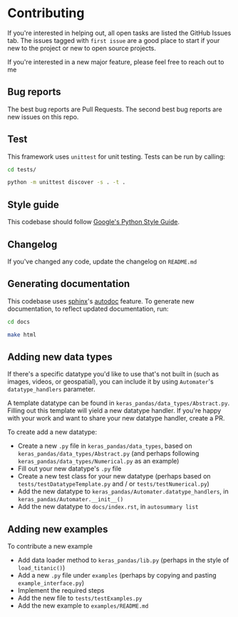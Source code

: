 # Contributing

If you're interested in helping out, all open tasks are listed the GitHub Issues tab. The issues tagged with 
`first issue` are a good place to start if your new to the project or new to open source projects. 

If you're interested in a new major feature, please feel free to reach out to me

## Bug reports

The best bug reports are Pull Requests. The second best bug reports are new issues on this repo.

## Test

This framework uses `unittest` for unit testing. Tests can be run by calling:

```bash
cd tests/

python -m unittest discover -s . -t .
```
## Style guide

This codebase should follow [Google's Python Style Guide](https://google.github.io/styleguide/pyguide.html). 

## Changelog

If you've changed any code, update the changelog on `README.md`

## Generating documentation

This codebase uses [sphinx](http://www.sphinx-doc.org/en/master/usage/restructuredtext/basics.html)'s 
[autodoc](http://www.sphinx-doc.org/en/master/ext/autodoc.html) feature. To generate new documentation, to reflect 
updated documentation, run:

```bash
cd docs

make html

```  

## Adding new data types


If there's a specific datatype you'd like to use that's not built in (such as images, videos, or geospatial), you can 
include it by using `Automater`'s `datatype_handlers` parameter. 

A template datatype can be found in `keras_pandas/data_types/Abstract.py`. Filling out this template will yield a new
 datatype handler. If you're happy with your work and want to share your new datatype handler, create a PR.
 
To create add a new datatype:

 - Create a new `.py` file in `keras_pandas/data_types`, based on `keras_pandas/data_types/Abstract.py` (and perhaps 
 following `keras_pandas/data_types/Numerical.py` as an example)
 - Fill out your new datatype's `.py` file
 - Create a new test class for your new datatype (perhaps based on `tests/testDatatypeTemplate.py` and / or 
 `tests/testNumerical.py`) 
 - Add the new datatype to `keras_pandas/Automater.datatype_handlers`, in `keras_pandas/Automater.__init__()`
 - Add the new datatype to `docs/index.rst`, in `autosummary list` 

## Adding new examples

To contribute a new example

 - Add data loader method to `keras_pandas/lib.py` (perhaps in the style of `load_titanic()`)
 - Add a new `.py` file under `examples` (perhaps by copying and pasting `example_interface.py`)
 - Implement the required steps
 - Add the new file to `tests/testExamples.py`
 - Add the new example to `examples/README.md`
